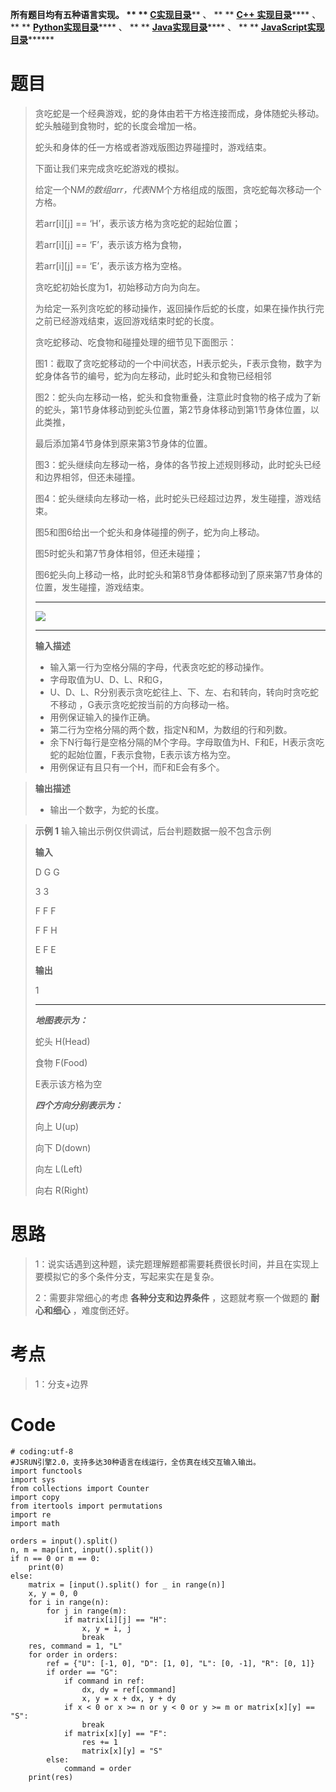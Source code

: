 **所有题目均有五种语言实现。 ** **
**[C实现目录](https://renjie.blog.csdn.net/article/details/129190260
"C实现目录")****** 、 ** ** **[C++
实现目录](https://blog.csdn.net/misayaaaaa/category_12036814.html "C++
实现目录")****** 、 ** **
**[Python实现目录](https://blog.csdn.net/misayaaaaa/category_12111005.html
"Python实现目录")****** 、 ** **
**[Java实现目录](https://blog.csdn.net/misayaaaaa/category_12111006.html
"Java实现目录")****** 、 ** **
**[JavaScript实现目录](https://blog.csdn.net/misayaaaaa/category_12199270.html
"JavaScript实现目录")********

# 题目

> 贪吃蛇是一个经典游戏，蛇的身体由若干方格连接而成，身体随蛇头移动。蛇头触碰到食物时，蛇的长度会增加一格。
>
> 蛇头和身体的任一方格或者游戏版图边界碰撞时，游戏结束。
>
> 下面让我们来完成贪吃蛇游戏的模拟。
>
> 给定一个N*M的数组arr，代表N*M个方格组成的版图，贪吃蛇每次移动一个方格。
>
> 若arr[i][j] == ‘H’，表示该方格为贪吃蛇的起始位置；
>
> 若arr[i][j] == ‘F’，表示该方格为食物，
>
> 若arr[i][j] == ‘E’，表示该方格为空格。
>
> 贪吃蛇初始长度为1，初始移动方向为向左。
>
> 为给定一系列贪吃蛇的移动操作，返回操作后蛇的长度，如果在操作执行完之前已经游戏结束，返回游戏结束时蛇的长度。
>
> 贪吃蛇移动、吃食物和碰撞处理的细节见下面图示：
>
> 图1：截取了贪吃蛇移动的一个中间状态，H表示蛇头，F表示食物，数字为蛇身体各节的编号，蛇为向左移动，此时蛇头和食物已经相邻
>
> 图2：蛇头向左移动一格，蛇头和食物重叠，注意此时食物的格子成为了新的蛇头，第1节身体移动到蛇头位置，第2节身体移动到第1节身体位置，以此类推，
>
> 最后添加第4节身体到原来第3节身体的位置。
>
> 图3：蛇头继续向左移动一格，身体的各节按上述规则移动，此时蛇头已经和边界相邻，但还未碰撞。
>
> 图4：蛇头继续向左移动一格，此时蛇头已经超过边界，发生碰撞，游戏结束。
>
> 图5和图6给出一个蛇头和身体碰撞的例子，蛇为向上移动。
>
> 图5时蛇头和第7节身体相邻，但还未碰撞；
>
> 图6蛇头向上移动一格，此时蛇头和第8节身体都移动到了原来第7节身体的位置，发生碰撞，游戏结束。
>
> * * *
>
> ![](https://img-blog.csdnimg.cn/3c4c2b02c9664579ac09f6610be17ac0.png)
>
> * * *
>
> **输入描述**
>
>   * 输入第一行为空格分隔的字母，代表贪吃蛇的移动操作。
>   * 字母取值为U、D、L、R和G，
>   * U、D、L、R分别表示贪吃蛇往上、下、左、右和转向，转向时贪吃蛇不移动 ，G表示贪吃蛇按当前的方向移动一格。
>   * 用例保证输入的操作正确。
>   * 第二行为空格分隔的两个数，指定N和M，为数组的行和列数。
>   * 余下N行每行是空格分隔的M个字母。字母取值为H、F和E，H表示贪吃蛇的起始位置，F表示食物，E表示该方格为空。
>   * 用例保证有且只有一个H，而F和E会有多个。
>

>
> **输出描述**
>
>   * 输出一个数字，为蛇的长度。
>

>
> **示例 1** 输入输出示例仅供调试，后台判题数据一般不包含示例
>
> **输入**
>
> D G G
>
> 3 3
>
> F F F
>
> F F H
>
> E F E
>
> **输出**
>
> 1
>
> * * *
>
> **_地图表示为：_**
>
> 蛇头 H(Head)
>
> 食物 F(Food)
>
> E表示该方格为空
>
> **_四个方向分别表示为：_**
>
> 向上 U(up)
>
> 向下 D(down)
>
> 向左 L(Left)
>
> 向右 R(Right)

# 思路

> 1：说实话遇到这种题，读完题理解题都需要耗费很长时间，并且在实现上要模拟它的多个条件分支，写起来实在是复杂。
>
> 2：需要非常细心的考虑 **各种分支和边界条件** ，这题就考察一个做题的 **耐心和细心** ，难度倒还好。

# 考点

> 1：分支+边界

# Code

    
    
    # coding:utf-8
    #JSRUN引擎2.0，支持多达30种语言在线运行，全仿真在线交互输入输出。 
    import functools
    import sys
    from collections import Counter
    import copy
    from itertools import permutations
    import re
    import math
    
    orders = input().split()
    n, m = map(int, input().split())
    if n == 0 or m == 0:
        print(0)
    else:
        matrix = [input().split() for _ in range(n)]
        x, y = 0, 0
        for i in range(n):
            for j in range(m):
                if matrix[i][j] == "H":
                    x, y = i, j
                    break
        res, command = 1, "L"
        for order in orders:
            ref = {"U": [-1, 0], "D": [1, 0], "L": [0, -1], "R": [0, 1]}
            if order == "G":
                if command in ref:
                    dx, dy = ref[command]
                    x, y = x + dx, y + dy
                if x < 0 or x >= n or y < 0 or y >= m or matrix[x][y] == "S":
                    break
                if matrix[x][y] == "F":
                    res += 1
                    matrix[x][y] = "S"
            else:
                command = order
        print(res)
    

